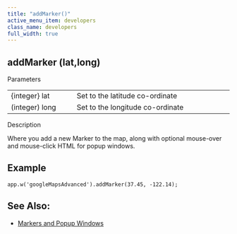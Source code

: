 ```yaml
---
title: "addMarker()"
active_menu_item: developers
class_name: developers
full_width: true
---
```



## addMarker (lat,long)

Parameters

<table>
<tr>
<td width="169">
{integer} lat

</td>
<td width="17">
</td>
<td width="694">
Set to the latitude co-ordinate

</td>
</tr>
<tr>
<td width="169">
(integer) long

</td>
<td width="17">
</td>
<td width="694">
Set to the longitude co-ordinate

</td>
</tr>
</table>

Description

Where you add a new Marker to the map, along with optional mouse-over and mouse-click HTML for popup windows.

## Example

    app.w('googleMapsAdvanced').addMarker(37.45, -122.14);
   

## See Also:

 - [Markers and Popup Windows](../../../../product-guide/advanced-important-widgets/google-v3-maps-widget/working-with-overlays/markers-and-popup-windows.htm)

